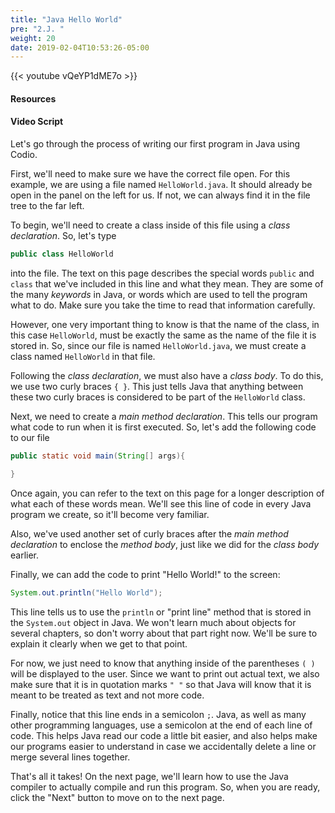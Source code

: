 ```yaml
---
title: "Java Hello World"
pre: "2.J. "
weight: 20
date: 2019-02-04T10:53:26-05:00
---
```


{{< youtube vQeYP1dME7o >}}

#### Resources

#### Video Script

Let's go through the process of writing our first program in Java using Codio.

First, we'll need to make sure we have the correct file open. For this example, we are using a file named `HelloWorld.java`. It should already be open in the panel on the left for us. If not, we can always find it in the file tree to the far left.

To begin, we'll need to create a class inside of this file using a _class declaration_. So, let's type

```java
public class HelloWorld
```

into the file. The text on this page describes the special words `public` and `class` that we've included in this line and what they mean. They are some of the many _keywords_ in Java, or words which are used to tell the program what to do. Make sure you take the time to read that information carefully.

However, one very important thing to know is that the name of the class, in this case `HelloWorld`, must be exactly the same as the name of the file it is stored in. So, since our file is named `HelloWorld.java`, we must create a class named `HelloWorld` in that file.

Following the _class declaration_, we must also have a _class body_. To do this, we use two curly braces `{ }`. This just tells Java that anything between these two curly braces is considered to be part of the `HelloWorld` class.

Next, we need to create a _main method declaration_. This tells our program what code to run when it is first executed. So, let's add the following code to our file

```java
public static void main(String[] args){

}
```

Once again, you can refer to the text on this page for a longer description of what each of these words mean. We'll see this line of code in every Java program we create, so it'll become very familiar.

Also, we've used another set of curly braces after the _main method declaration_ to enclose the _method body_, just like we did for the _class body_ earlier.

Finally, we can add the code to print "Hello World!" to the screen:

```java
System.out.println("Hello World");
```

This line tells us to use the `println` or "print line" method that is stored in the `System.out` object in Java. We won't learn much about objects for several chapters, so don't worry about that part right now. We'll be sure to explain it clearly when we get to that point.

For now, we just need to know that anything inside of the parentheses `( )` will be displayed to the user. Since we want to print out actual text, we also make sure that it is in quotation marks `" "` so that Java will know that it is meant to be treated as text and not more code.

Finally, notice that this line ends in a semicolon `;`. Java, as well as many other programming languages, use a semicolon at the end of each line of code. This helps Java read our code a little bit easier, and also helps make our programs easier to understand in case we accidentally delete a line or merge several lines together.

That's all it takes! On the next page, we'll learn how to use the Java compiler to actually compile and run this program. So, when you are ready, click the "Next" button to move on to the next page.
